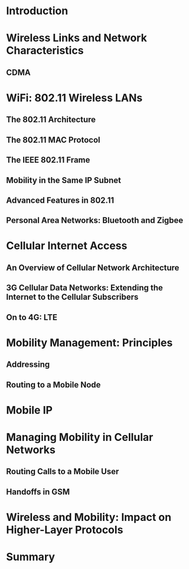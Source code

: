 # Introduction
# Wireless Links and Network Characteristics
## CDMA
# WiFi: 802.11 Wireless LANs
## The 802.11 Architecture
## The 802.11 MAC Protocol
## The IEEE 802.11 Frame
## Mobility in the Same IP Subnet
## Advanced Features in 802.11
## Personal Area Networks: Bluetooth and Zigbee
# Cellular Internet Access
## An Overview of Cellular Network Architecture
## 3G Cellular Data Networks: Extending the Internet to the Cellular Subscribers
## On to 4G: LTE
# Mobility Management: Principles
## Addressing
## Routing to a Mobile Node
# Mobile IP
# Managing Mobility in Cellular Networks
## Routing Calls to a Mobile User
## Handoffs in GSM
# Wireless and Mobility: Impact on Higher-Layer Protocols
# Summary

